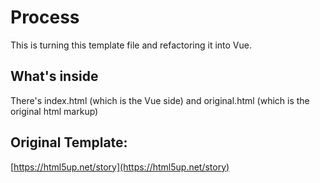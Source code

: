 # Process

This is turning this template file and refactoring it into Vue.

## What's inside

There's index.html (which is the Vue side)
and original.html (which is the original html markup)

## Original Template:

[https://html5up.net/story](https://html5up.net/story)
